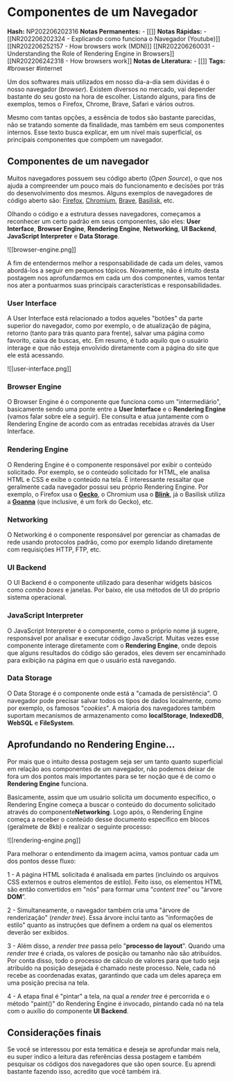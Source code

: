 # Componentes de um Navegador
    
**Hash:** NP202206202316
**Notas Permanentes:** 
	- [[]]
**Notas Rápidas:**
	- [[NR202206202324 - Explicando como funciona o Navegador (Youtube)]]
	[[NR202206252157 - How browsers work (MDN)]]
	[[NR202206260031 - Understanding the Role of Rendering Engine in Browsers]]
	[[NR202206242318 - How browsers work]]
**Notas de Literatura:**
	- [[]]
**Tags:** #browser  #internet 

Um dos softwares mais utilizados em nosso dia-a-dia sem dúvidas é o nosso navegador (_browser_). Existem diversos no mercado, vai depender bastante do seu gosto na hora de escolher. Listando alguns, para fins de exemplos, temos o Firefox, Chrome, Brave, Safari e vários outros.

Mesmo com tantas opções, a essência de todos são bastante parecidas, não se tratando somente da finalidade, mas também em seus componentes internos. Esse texto busca explicar, em um nível mais superficial, os principais componentes que compõem um navegador.

## Componentes de um navegador

Muitos navegadores possuem seu código aberto (_Open Source_), o que nos ajuda a compreender um pouco mais do funcionamento e decisões por trás do desenvolvimento dos mesmos. Alguns exemplos de navegadores de código aberto são: [Firefox](https://firefox-source-docs.mozilla.org/index.html), [Chromium](https://www.chromium.org/Home/), [Brave](https://github.com/brave/brave-browser), [Basilisk](https://github.com/JustOff/Basilisk), etc.

Olhando o código e a estrutura desses navegadores, começamos a reconhecer um certo padrão em seus componentes, são eles: **User Interface**, **Browser Engine**, **Rendering Engine**, **Networking**, **UI Backend**, **JavaScript Interpreter** e **Data Storage**. 

![[browser-engine.png]]

A fim de entendermos melhor a responsabilidade de cada um deles, vamos abordá-los a seguir em pequenos tópicos. Novamente, não é intuito desta postagem nos aprofundarmos em cada um dos componentes, vamos tentar nos ater a pontuarmos suas principais características e responsabilidades.

### User Interface

A User Interface está relacionado a todos aqueles "botões" da parte superior do navegador, como por exemplo, o de atualização de página, retorno (tanto para trás quanto para frente), salvar uma página como favorito, caixa de buscas, etc. Em resumo, é tudo aquilo que o usuário interage e que não esteja envolvido diretamente com a página do site que ele está acessando.

![[user-interface.png]]

### Browser Engine

O Browser Engine é o componente que funciona como um "intermediário", basicamente sendo uma ponte entre a **User Interface** e o **Rendering Engine** (vamos falar sobre ele a seguir). Ele consulta e atua juntamente com o Rendering Engine de acordo com as entradas recebidas através da User Interface. 

### Rendering Engine

O Rendering Engine é o componente responsável por exibir o conteúdo solicitado. Por exemplo, se o conteúdo solicitado for HTML, ele analisa HTML e CSS e exibe o conteúdo na tela. É interessante ressaltar que geralmente cada navegador possui seu próprio Rendering Engine. Por exemplo, o Firefox usa o [**Gecko**](https://developer.mozilla.org/pt-BR/docs/Glossary/Gecko), o Chromium usa o [**Blink**](https://www.chromium.org/blink/), já o Basilisk utiliza a [**Goanna**](http://www.moonchildproductions.info/goanna.shtml) (que inclusive, é um fork do Gecko), etc.

### Networking

O Networking é o componente responsável por gerenciar as chamadas de rede usando protocolos padrão, como por exemplo lidando diretamente com requisições HTTP, FTP, etc. 

### UI Backend

O UI Backend é o componente utilizado para desenhar widgets básicos como _combo boxes_ e janelas. Por baixo, ele usa métodos de UI do próprio sistema operacional.

### JavaScript Interpreter

O JavaScript Interpreter é o componente, como o próprio nome já sugere, responsável por analisar e executar código JavaScript. Muitas vezes esse componente interage diretamente com o **Rendering Engine**, onde depois que alguns resultados do cõdigo são gerados, eles devem ser encaminhado para exibição na página em que o usuário está navegando.

### Data Storage

O Data Storage é o componente onde está a "camada de persistência". O navegador pode precisar salvar todos os tipos de dados localmente, como por exemplo, os famosos "_cookies_". A maioria dos navegadores também suportam mecanismos de armazenamento como **localStorage**, **IndexedDB**, **WebSQL** e **FileSystem**.


## Aprofundando no Rendering Engine...

Por mais que o intuito dessa postagem seja ser um tanto quanto superficial em relação aos componentes de um navegador, não podemos deixar de fora um dos pontos mais importantes para se ter noção que é de como o **Rendering Engine** funciona. 

Basicamente, assim que um usuário solicita um documento específico, o Rendering Engine começa a buscar o conteúdo do documento solicitado através do componente**Networking**. Logo após, o Rendering Engine começa a receber o conteúdo desse documento específico em blocos (geralmete de 8kb) e realizar o seguinte processo:

![[rendering-engine.png]]

Para melhorar o entendimento da imagem acima, vamos pontuar cada um dos pontos desse fluxo:

1 - A página HTML solicitada é analisada em partes (incluindo os arquivos CSS externos e outros elementos de estilo). Feito isso, os elementos HTML são então convertidos em "nós" para formar uma “_content tree_” ou “árvore **DOM**”.

2 - Simultaneamente, o navegador também cria uma "árvore de renderização" (_render tree_). Essa árvore inclui tanto as "informações de estilo" quanto as instruções que definem a ordem na qual os elementos deverão ser exibidos. 

3 - Além disso, a _render tree_ passa pelo "**processo de layout**". Quando uma _render tree_ é criada, os valores de posição ou tamanho não são atribuídos. Por conta disso, todo o processo de cálculo de valores para que tudo seja atribuído na posição desejada é chamado neste processo. Nele, cada nó recebe as coordenadas exatas, garantindo que cada um deles apareça em uma posição precisa na tela.

4 - A etapa final é "pintar" a tela, na qual a _render tree_ é percorrida e o método "paint()" do Rendering Engine é invocado, pintando cada nó na tela com o auxílio do componente **UI Backend**.

## Considerações finais

Se você se interessou por esta temática e deseja se aprofundar mais nela, eu super indico a leitura das referências dessa postagem e também pesquisar os códigos dos navegadores que são open source. Eu aprendi bastante fazendo isso, acredito que você também irá.